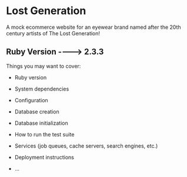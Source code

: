 # Lost Generation

A mock ecommerce website for an eyewear brand named after the 20th century artists of The Lost Generation!

## Ruby Version ----> 2.3.3


Things you may want to cover:

* Ruby version

* System dependencies

* Configuration

* Database creation

* Database initialization

* How to run the test suite

* Services (job queues, cache servers, search engines, etc.)

* Deployment instructions

* ...
